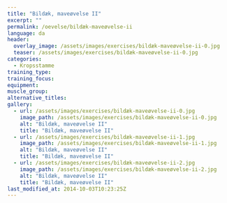 ```yaml
---
title: "Bildæk, maveøvelse II"
excerpt: ""
permalink: /oevelse/bildæk-maveøvelse-ii
language: da
header:
  overlay_image: /assets/images/exercises/bildæk-maveøvelse-ii-0.jpg
  teaser: /assets/images/exercises/bildæk-maveøvelse-ii-0.jpg
categories:
  - Kropsstamme
training_type: 
training_focus: 
equipment:
muscle_group:
alternative_titles:
gallery:
  - url: /assets/images/exercises/bildæk-maveøvelse-ii-0.jpg
    image_path: /assets/images/exercises/bildæk-maveøvelse-ii-0.jpg
    alt: "Bildæk, maveøvelse II"
    title: "Bildæk, maveøvelse II"
  - url: /assets/images/exercises/bildæk-maveøvelse-ii-1.jpg
    image_path: /assets/images/exercises/bildæk-maveøvelse-ii-1.jpg
    alt: "Bildæk, maveøvelse II"
    title: "Bildæk, maveøvelse II"
  - url: /assets/images/exercises/bildæk-maveøvelse-ii-2.jpg
    image_path: /assets/images/exercises/bildæk-maveøvelse-ii-2.jpg
    alt: "Bildæk, maveøvelse II"
    title: "Bildæk, maveøvelse II"
last_modified_at: 2014-10-03T10:23:25Z
---
```




